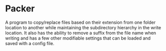 # Packer
A program to copy/replace files based on their extension from one folder location to another while maintaining the subdirectory hierarchy in the write location. It also has the ability to remove a suffix from the file name when writing and has a few other modifiable settings that can be loaded and saved with a config file.
